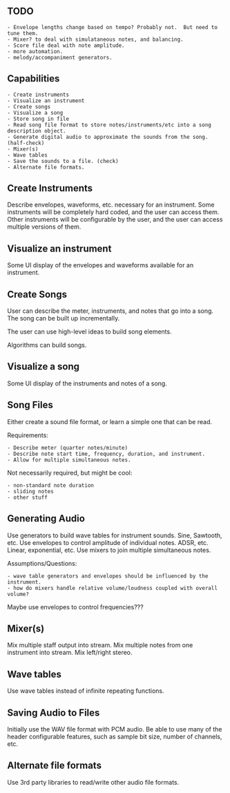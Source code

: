 TODO
----

    - Envelope lengths change based on tempo? Probably not.  But need to tune them.
    - Mixer? to deal with simulataneous notes, and balancing.
    - Score file deal with note amplitude.
    - more automation.
    - melody/accompaniment generators.


Capabilities
------------

    - Create instruments
    - Visualize an instrument
    - Create songs
    - Visualize a song
    - Store song in file
    - Read song file format to store notes/instruments/etc into a song description object.
    - Generate digital audio to approximate the sounds from the song. (half-check)
    - Mixer(s)
    - Wave tables
    - Save the sounds to a file. (check)
    - Alternate file formats.


Create Instruments
------------------

Describe envelopes, waveforms, etc. necessary for an instrument.
Some instruments will be completely hard coded, and the user can access them.
Other instruments will be configurable by the user, and the user can access multiple versions of them.

Visualize an instrument
-----------------------

Some UI display of the envelopes and waveforms available for an instrument.

Create Songs
------------

User can describe the meter, instruments, and notes that go into a song.
The song can be built up incrementally.

The user can use high-level ideas to build song elements.

Algorithms can build songs.


Visualize a song
----------------

Some UI display of the instruments and notes of a song.


Song Files
----------

Either create a sound file format, or learn a simple one that can be read.

Requirements:

    - Describe meter (quarter notes/minute)
    - Describe note start time, frequency, duration, and instrument.
    - Allow for multiple simultaneous notes.
    
Not necessarily required, but might be cool:

    - non-standard note duration
    - sliding notes
    - other stuff

Generating Audio
----------------

Use generators to build wave tables for instrument sounds.  Sine, Sawtooth, etc.
Use envelopes to control amplitude of individual notes. ADSR, etc. Linear, exponential, etc.
Use mixers to join multiple simultaneous notes.

Assumptions/Questions:

    - wave table generators and envelopes should be influenced by the instrument.
    - how do mixers handle relative volume/loudness coupled with overall volume?

Maybe use envelopes to control frequencies???

Mixer(s)
--------

Mix multiple staff output into stream.
Mix multiple notes from one instrument into stream.
Mix left/right stereo.


Wave tables
-----------

Use wave tables instead of infinite repeating functions.
    
Saving Audio to Files
----------------------

Initially use the WAV file format with PCM audio. 
Be able to use many of the header configurable features, such as sample bit size,
number of channels, etc.


Alternate file formats
----------------------

Use 3rd party libraries to read/write other audio file formats.

